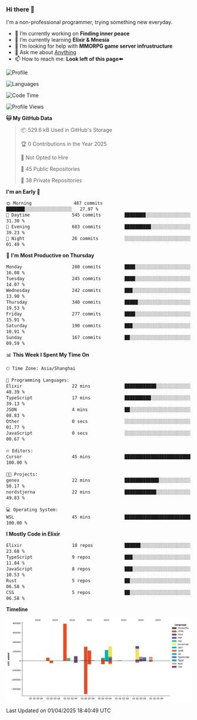 ### Hi there 👋

I'm a non-professional programmer, trying something new everyday.

<!--
**dyzdyz010/dyzdyz010** is a ✨ _special_ ✨ repository because its `README.md` (this file) appears on your GitHub profile.
-->

- 🔭 I’m currently working on **Finding inner peace**
- 🌱 I’m currently learning **Elixir & Mnesia**
- 🤔 I’m looking for help with **MMORPG game server infrustructure**
- 💬 Ask me about [Anything](https://github.com/dyzdyz010/dyzdyz010/issues)
- 📫 How to reach me: **Look left of this page⬅️**

<!-- - 👯 I’m looking to collaborate on
- 😄 Pronouns: ...
- ⚡ Fun fact: ...
 -->
 
![Profile](https://github-readme-stats.vercel.app/api?username=dyzdyz010&count_private=true&show_icons=true&theme=dracula)

![Languages](https://github-readme-stats.vercel.app/api/top-langs/?username=dyzdyz010&layout=compact&theme=dracula)

<!--START_SECTION:waka-->
![Code Time](http://img.shields.io/badge/Code%20Time-1%2C931%20hrs%2016%20mins-blue)

![Profile Views](http://img.shields.io/badge/Profile%20Views-1-blue)

**🐱 My GitHub Data** 

> 📦 529.6 kB Used in GitHub's Storage 
 > 
> 🏆 0 Contributions in the Year 2025
 > 
> 🚫 Not Opted to Hire
 > 
> 📜 45 Public Repositories 
 > 
> 🔑 38 Private Repositories 
 > 
**I'm an Early 🐤** 

```text
🌞 Morning                487 commits         ███████░░░░░░░░░░░░░░░░░░   27.97 % 
🌆 Daytime                545 commits         ████████░░░░░░░░░░░░░░░░░   31.30 % 
🌃 Evening                683 commits         ██████████░░░░░░░░░░░░░░░   39.23 % 
🌙 Night                  26 commits          ░░░░░░░░░░░░░░░░░░░░░░░░░   01.49 % 
```
📅 **I'm Most Productive on Thursday** 

```text
Monday                   280 commits         ████░░░░░░░░░░░░░░░░░░░░░   16.08 % 
Tuesday                  245 commits         ████░░░░░░░░░░░░░░░░░░░░░   14.07 % 
Wednesday                242 commits         ███░░░░░░░░░░░░░░░░░░░░░░   13.90 % 
Thursday                 340 commits         █████░░░░░░░░░░░░░░░░░░░░   19.53 % 
Friday                   277 commits         ████░░░░░░░░░░░░░░░░░░░░░   15.91 % 
Saturday                 190 commits         ███░░░░░░░░░░░░░░░░░░░░░░   10.91 % 
Sunday                   167 commits         ██░░░░░░░░░░░░░░░░░░░░░░░   09.59 % 
```


📊 **This Week I Spent My Time On** 

```text
🕑︎ Time Zone: Asia/Shanghai

💬 Programming Languages: 
Elixir                   22 mins             ████████████░░░░░░░░░░░░░   48.39 % 
TypeScript               17 mins             ██████████░░░░░░░░░░░░░░░   39.13 % 
JSON                     4 mins              ██░░░░░░░░░░░░░░░░░░░░░░░   08.83 % 
Other                    0 secs              ░░░░░░░░░░░░░░░░░░░░░░░░░   01.77 % 
JavaScript               0 secs              ░░░░░░░░░░░░░░░░░░░░░░░░░   00.67 % 

🔥 Editors: 
Cursor                   45 mins             █████████████████████████   100.00 % 

🐱‍💻 Projects: 
genex                    22 mins             █████████████░░░░░░░░░░░░   50.17 % 
nordstjerna              22 mins             ████████████░░░░░░░░░░░░░   49.83 % 

💻 Operating System: 
WSL                      45 mins             █████████████████████████   100.00 % 
```

**I Mostly Code in Elixir** 

```text
Elixir                   18 repos            ██████░░░░░░░░░░░░░░░░░░░   23.68 % 
TypeScript               9 repos             ███░░░░░░░░░░░░░░░░░░░░░░   11.84 % 
JavaScript               8 repos             ███░░░░░░░░░░░░░░░░░░░░░░   10.53 % 
Rust                     5 repos             ██░░░░░░░░░░░░░░░░░░░░░░░   06.58 % 
CSS                      5 repos             ██░░░░░░░░░░░░░░░░░░░░░░░   06.58 % 
```



**Timeline**

![Lines of Code chart](https://raw.githubusercontent.com/dyzdyz010/dyzdyz010/master/assets/bar_graph.png)


 Last Updated on 01/04/2025 18:40:49 UTC
<!--END_SECTION:waka-->
